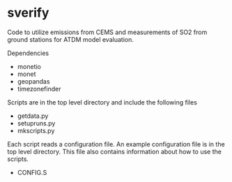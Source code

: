 # sverify
Code to utilize emissions from CEMS and measurements of SO2 from ground stations for ATDM model evaluation.

Dependencies

* monetio
* monet
* geopandas
* timezonefinder

Scripts are in the top level directory and include the following files

* getdata.py
* setupruns.py
* mkscripts.py

Each script reads a configuration file. An example configuration file is in the top level directory.
This file also contains information about how to use the scripts.

* CONFIG.S
